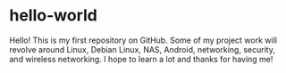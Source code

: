 # hello-world
Hello! This is my first repository on GitHub. Some of my project work will revolve around Linux, Debian Linux, NAS, Android, networking, security, and wireless networking. I hope to learn a lot and thanks for having me!
